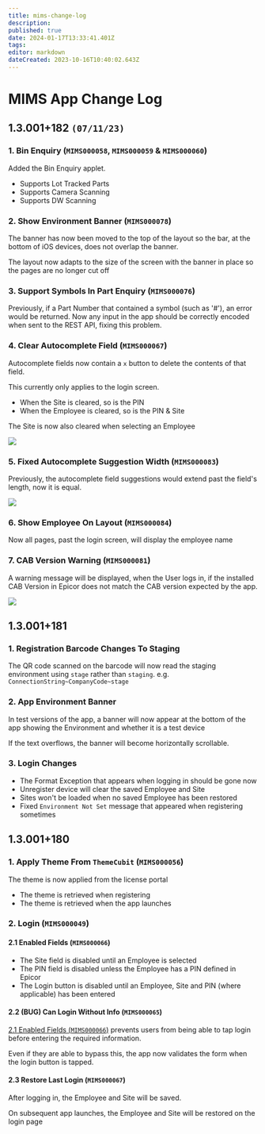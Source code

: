 ```yaml
---
title: mims-change-log
description: 
published: true
date: 2024-01-17T13:33:41.401Z
tags: 
editor: markdown
dateCreated: 2023-10-16T10:40:02.643Z
---
```


# MIMS App Change Log
## 1.3.001+182 `(07/11/23)`
### 1. Bin Enquiry (`MIMS000058`, `MIMS000059` & `MIMS000060`)
Added the Bin Enquiry applet.
- Supports Lot Tracked Parts
- Supports Camera Scanning
- Supports DW Scanning

### 2. Show Environment Banner (`MIMS000078`)
The banner has now been moved to the top of the layout so the bar, at the bottom of iOS devices, does not overlap the banner.

The layout now adapts to the size of the screen with the banner in place so the pages are no longer cut off

### 3. Support Symbols In Part Enquiry (`MIMS000076`)
Previously, if a Part Number that contained a symbol (such as '#'), an error would be returned. Now any input in the app should be correctly encoded when sent to the REST API, fixing this problem.

### 4. Clear Autocomplete Field (`MIMS000067`)
Autocomplete fields now contain a `x` button to delete the contents of that field.

This currently only applies to the login screen.
- When the Site is cleared, so is the PIN
- When the Employee is cleared, so is the PIN & Site

The Site is now also cleared when selecting an Employee

![](assets/Pasted%20image%2020231107085201.png)

### 5. Fixed Autocomplete Suggestion Width (`MIMS000083`)
Previously, the autocomplete field suggestions would extend past the field's length, now it is equal.

![](assets/Pasted%20image%2020231107085235.png)

### 6. Show Employee On Layout (`MIMS000084`)
Now all pages, past the login screen, will display the employee name

### 7. CAB Version Warning (`MIMS000081`)
A warning message will be displayed, when the User logs in, if the installed CAB Version in Epicor does not match the CAB version expected by the app.

![](assets/Pasted%20image%2020231107090936.png)
## 1.3.001+181
### 1. Registration Barcode Changes To Staging
The QR code scanned on the barcode will now read the staging environment using `stage` rather than `staging`. e.g. `ConnectionString~CompanyCode~stage`

### 2. App Environment Banner
In test versions of the app, a banner will now appear at the bottom of the app showing the Environment and whether it is a test device

If the text overflows, the banner will become horizontally scrollable.

### 3. Login Changes
- The Format Exception that appears when logging in should be gone now
- Unregister device will clear the saved Employee and Site
- Sites won't be loaded when no saved Employee has been restored
- Fixed `Environment Not Set` message that appeared when registering sometimes

## 1.3.001+180
### 1. Apply Theme From `ThemeCubit` (`MIMS000056`)
The theme is now applied from the license portal
- The theme is retrieved when registering
- The theme is retrieved when the app launches

### 2. Login (`MIMS000049`)
#### 2.1 Enabled Fields (`MIMS000066`)
- The Site field is disabled until an Employee is selected
- The PIN field is disabled unless the Employee has a PIN defined in Epicor
- The Login button is disabled until an Employee, Site and PIN (where applicable) has been entered

#### 2.2 (BUG) Can Login Without Info (`MIMS000065`)
[2.1 Enabled Fields (`MIMS000066`)](#2.1%20Enabled%20Fields%20(`MIMS000066`)) prevents users from being able to tap login before entering the required information.

Even if they are able to bypass this, the app now validates the form when the login button is tapped.

#### 2.3 Restore Last Login (`MIMS000067`)
After logging in, the Employee and Site will be saved.

On subsequent app launches, the Employee and Site will be restored on the login page
